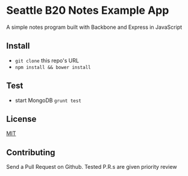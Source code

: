 # Seattle B20 Notes Example App
A simple notes program built with Backbone and Express in JavaScript

## Install

- `git clone` this repo's URL
- `npm install && bower install`

## Test

- start MongoDB
`grunt test`

## License

[MIT](http://opensource.org/licenses/MIT)

## Contributing

Send a Pull Request on Github. Tested P.R.s are given priority review
